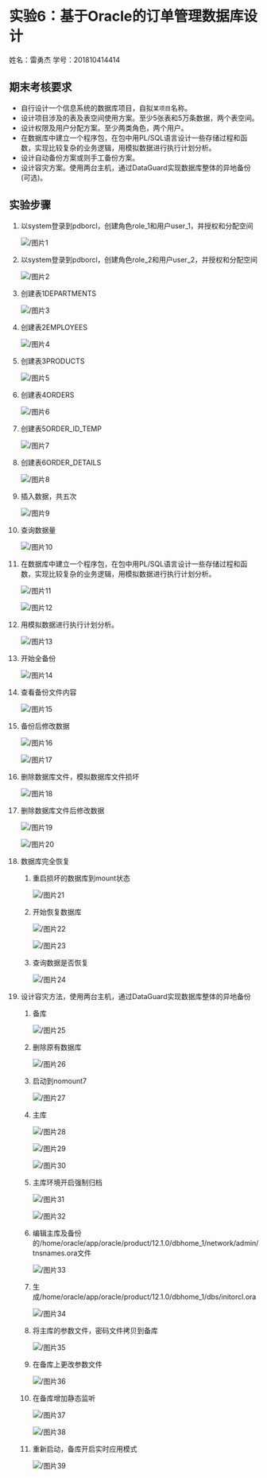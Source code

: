 # 实验6：基于Oracle的订单管理数据库设计

姓名：雷勇杰																																学号：201810414414

## 期末考核要求

- 自行设计一个信息系统的数据库项目，自拟`某项目`名称。
- 设计项目涉及的表及表空间使用方案。至少5张表和5万条数据，两个表空间。
- 设计权限及用户分配方案。至少两类角色，两个用户。
- 在数据库中建立一个程序包，在包中用PL/SQL语言设计一些存储过程和函数，实现比较复杂的业务逻辑，用模拟数据进行执行计划分析。
- 设计自动备份方案或则手工备份方案。
- 设计容灾方案。使用两台主机，通过DataGuard实现数据库整体的异地备份(可选)。

## 实验步骤

1. 以system登录到pdborcl，创建角色role_1和用户user_1，并授权和分配空间

   ![/图片1](./1.png)

2. 以system登录到pdborcl，创建角色role_2和用户user_2，并授权和分配空间

   ![/图片2](./2.png)

3. 创建表1DEPARTMENTS

   ![/图片3](./3.png)

4. 创建表2EMPLOYEES

   ![/图片4](./4.png)

5. 创建表3PRODUCTS

   ![/图片5](./5.png)

6. 创建表4ORDERS

   ![/图片6](./6.png)

7. 创建表5ORDER_ID_TEMP

   ![/图片7](./7.png)

8. 创建表6ORDER_DETAILS

   ![/图片8](./8.png)

9. 插入数据，共五次

   ![/图片9](./9.png)

10. 查询数据量

    ![/图片10](./10.png)

11. 在数据库中建立一个程序包，在包中用PL/SQL语言设计一些存储过程和函数，实现比较复杂的业务逻辑，用模拟数据进行执行计划分析。

    ![/图片11](./11.png)

    ![/图片12](./12.png)

12. 用模拟数据进行执行计划分析。

    ![/图片13](./13.png)

13. 开始全备份

    ![/图片14](./14.png)

14. 查看备份文件内容

    ![/图片15](./15.png)

15. 备份后修改数据

    ![/图片16](./16.png)

    ![/图片17](./17.png)

16. 删除数据库文件，模拟数据库文件损坏

    ![/图片18](./18.png)

17. 删除数据库文件后修改数据

    ![/图片19](./19.png)

    ![/图片20](./20.png)

18. 数据库完全恢复

    1. 重启损坏的数据库到mount状态

       ![/图片21](./21.png)

    2. 开始恢复数据库

       ![/图片22](./22.png)

       ![/图片23](./23.png)

    3. 查询数据是否恢复

       ![/图片24](./24.png)

19. 设计容灾方法，使用两台主机，通过DataGuard实现数据库整体的异地备份

    1. 备库

       ![/图片25](./25.png)

    2. 删除原有数据库

       ![/图片26](./26.png)

    3. 启动到nomount7

       ![/图片27](./27.png)

    4. 主库

       ![/图片28](./28.png)

       ![/图片29](./29.png)

       ![/图片30](./30.png)

    5. 主库环境开启强制归档

       ![/图片31](./31.png)

       ![/图片32](./32.png)

    6. 编辑主库及备份的/home/oracle/app/oracle/product/12.1.0/dbhome_1/network/admin/tnsnames.ora文件

       ![/图片33](./33.png)

    7. 生成/home/oracle/app/oracle/product/12.1.0/dbhome_1/dbs/initorcl.ora

       ![/图片34](./34.png)

    8. 将主库的参数文件，密码文件拷贝到备库

       ![/图片35](./35.png)

    9. 在备库上更改参数文件

       ![/图片36](./36.png)

    10. 在备库增加静态监听

        ![/图片37](./37.png)

        ![/图片38](./38.png)

    11. 重新启动，备库开启实时应用模式

        ![/图片39](./39.png)
